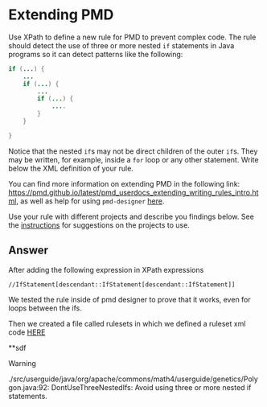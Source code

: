 # Extending PMD

Use XPath to define a new rule for PMD to prevent complex code. The rule should detect the use of three or more nested `if` statements in Java programs so it can detect patterns like the following:

```Java
if (...) {
    ...
    if (...) {
        ...
        if (...) {
            ....
        }
    }

}
```
Notice that the nested `if`s may not be direct children of the outer `if`s. They may be written, for example, inside a `for` loop or any other statement.
Write below the XML definition of your rule.

You can find more information on extending PMD in the following link: https://pmd.github.io/latest/pmd_userdocs_extending_writing_rules_intro.html, as well as help for using `pmd-designer` [here](./designer-help.md).

Use your rule with different projects and describe you findings below. See the [instructions](../sujet.md) for suggestions on the projects to use.

## Answer

After adding the following expression in XPath expressions 
```code
//IfStatement[descendant::IfStatement[descendant::IfStatement]]
```
We tested the rule inside of pmd designer to prove that it works, even for loops between the ifs.

Then we created a file called rulesets in which we defined a ruleset xml code <a href="https://github.com/salahbdg/VV-ESIR-TP2/blob/xxx/code/Exercise3/README.md">HERE</a> 

**sdf

> [!WARNING]
./src/userguide/java/org/apache/commons/math4/userguide/genetics/Polygon.java:92:	DontUseThreeNestedIfs:	Avoid using three or more nested if statements.
